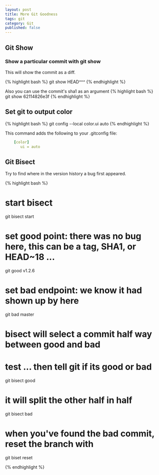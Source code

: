 ```yaml
---
layout: post
title: More Git Goodness
tags: git
category: Git
published: false
---
```


## Git Show

### Show a particular commit with git show


This will show the commit as a diff.

{% highlight bash %}
git show HEAD^^^
{% endhighlight %}

Also you can use the commit's sha1 as an argument 
{% highlight bash %}
git show 62114826e3f
{% endhighlight %}




## Set git to output color

{% highlight bash %}
git config --local color.ui auto
{% endhighlight %}


This command adds the following to your .gitconfig file:

```yaml
    [color]
       ui = auto
```


## Git Bisect

Try to find where in the version history a bug first appeared.

{% highlight bash %}
# start bisect
git bisect start
# set good point: there was no bug here, this can be a tag, SHA1, or HEAD~18 ...
git good v1.2.6
# set bad endpoint: we know it had shown up by here
git bad master

# bisect will select a commit half way between good and bad
# test ... then tell git if its good or bad
git bisect good
# it will split the other half in half
git bisect bad
# when you've found the bad commit, reset the branch with
git biset reset

{% endhighlight %}